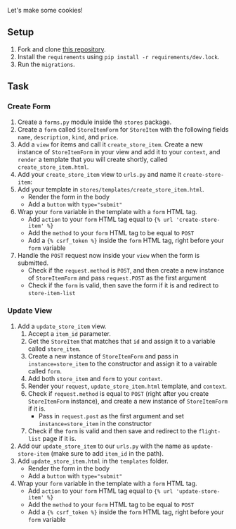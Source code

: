 Let's make some cookies!

## Setup

1. Fork and clone [this repository](https://github.com/JoinCODED/TASK-Django-M10-Forms).
2. Install the `requirements` using `pip install -r requirements/dev.lock`.
3. Run the `migrations`.

## Task

### Create Form

1. Create a `forms.py` module inside the `stores` package.
2. Create a `form` called `StoreItemForm` for `StoreItem` with the following fields `name`, `description`, `kind`, and `price`.
3. Add a `view` for items and call it `create_store_item`. Create a new instance of `StoreItemForm` in your view and add it to your `context`, and `render` a template that you will create shortly, called `create_store_item.html`.
4. Add your `create_store_item` view to `urls.py` and name it `create-store-item`:
5. Add your template in `stores/templates/create_store_item.html`.
   - Render the form in the body
   - Add a `button` with `type="submit"`
6. Wrap your `form` variable in the template with a `form` HTML tag.
   - Add `action` to your `form` HTML tag equal to `{% url 'create-store-item' %}`
   - Add the `method` to your `form` HTML tag to be equal to `POST`
   - Add a `{% csrf_token %}` inside the `form` HTML tag, right before your `form` variable
7. Handle the `POST` request now inside your `view` when the form is submitted.
   - Check if the `request.method` is `POST`, and then create a new instance of `StoreItemForm` and pass `request.POST` as the first argument
   - Check if the `form` is valid, then save the form if it is and redirect to `store-item-list`

### Update View

1. Add a `update_store_item` view.
   1. Accept a `item_id` parameter.
   2. Get the `StoreItem` that matches that `id` and assign it to a variable called `store_item`.
   3. Create a new instance of `StoreItemForm` and pass in `instance=store_item` to the constructor and assign it to a vairable called `form`.
   4. Add both `store_item` and `form` to your `context`.
   5. Render your `request`, `update_store_item.html` template, and `context`.
   6. Check if `request.method` is equal to `POST` (right after you create `StoreItemForm` instance), and create a new instance of `StoreItemForm` if it is.
      - Pass in `request.post` as the first argument and set `instance=store_item` in the constructor
   7. Check if the `form` is valid and then save and redirect to the `flight-list` page if it is.
2. Add our `update_store_item` to our `urls.py` with the name as `update-store-item` (make sure to add `item_id` in the path).
3. Add `update_store_item.html` in the `templates` folder.
   - Render the form in the body
   - Add a `button` with `type="submit"`
4. Wrap your `form` variable in the template with a `form` HTML tag.
   - Add `action` to your `form` HTML tag equal to `{% url 'update-store-item' %}`
   - Add the `method` to your `form` HTML tag to be equal to `POST`
   - Add a `{% csrf_token %}` inside the `form` HTML tag, right before your `form` variable
